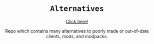 <div align="center">

# `Alternatives`
[Click here!](https://microcontrollersdev.github.io/)

Repo which contains many
alternatives to poorly made
or out-of-date clients, mods,
and modpacks.

</div>
